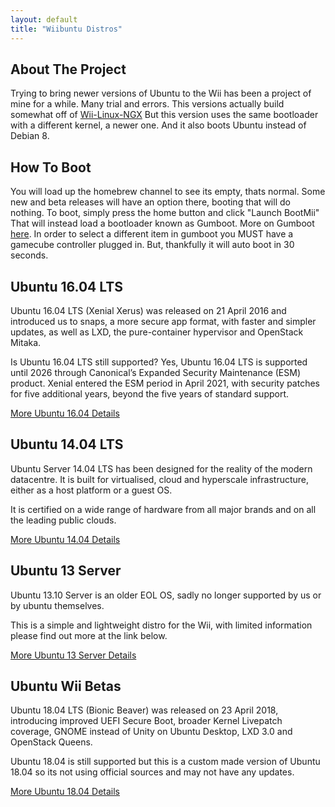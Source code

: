 ```yaml
---
layout: default
title: "Wiibuntu Distros"
---
```



## About The Project
Trying to bring newer versions of Ubuntu to the Wii has been a project of mine for a while. Many trial and errors.
This versions actually build somewhat off of [Wii-Linux-NGX](https://github.com/neagix/wii-linux-ngx)
But this version uses the same bootloader with a different kernel, a newer one. And it also boots Ubuntu instead of Debian 8.


## How To Boot
You will load up the homebrew channel to see its empty, thats normal. Some new and beta releases will have an option there, booting that will do nothing. To boot, simply press the home button and click "Launch BootMii"
That will instead load a bootloader known as Gumboot. More on Gumboot [here](https://neagix.github.io/gumboot/).
In order to select a different item in gumboot you MUST have a gamecube controller plugged in. But, thankfully it will auto boot in 30 seconds.

## Ubuntu 16.04 LTS

Ubuntu 16.04 LTS (Xenial Xerus) was released on 21 April 2016 and introduced us to snaps, a more secure app format, with faster and simpler updates, as well as LXD, the pure-container hypervisor and OpenStack Mitaka.

Is Ubuntu 16.04 LTS still supported?
Yes, Ubuntu 16.04 LTS is supported until 2026 through Canonical’s Expanded Security Maintenance (ESM) product. Xenial entered the ESM period in April 2021, with security patches for five additional years, beyond the five years of standard support.

[More Ubuntu 16.04 Details](../Ubuntu/ubuntu16.html)

## Ubuntu 14.04 LTS

Ubuntu Server 14.04 LTS has been designed for the reality of the modern datacentre. It is built for virtualised, cloud and hyperscale infrastructure, either as a host platform or a guest OS. 

It is certified on a wide range of hardware from all major brands and on all the leading public clouds.

[More Ubuntu 14.04 Details](../Ubuntu/ubuntu14.html)


## Ubuntu 13 Server

Ubuntu 13.10 Server is an older EOL OS, sadly no longer supported by us or by ubuntu themselves.

This is a simple and lightweight distro for the Wii, with limited information please find out more at the link below.

[More Ubuntu 13 Server Details](../Ubuntu/ubuntu13.html)


## Ubuntu Wii Betas

Ubuntu 18.04 LTS (Bionic Beaver) was released on 23 April 2018, introducing improved UEFI Secure Boot, broader Kernel Livepatch coverage, GNOME instead of Unity on Ubuntu Desktop, LXD 3.0 and OpenStack Queens.

Ubuntu 18.04 is still supported but this is a custom made version of Ubuntu 18.04 so its not using official sources and may not have any updates.

[More Ubuntu 18.04 Details](../Ubuntu/ubuntu18.html)